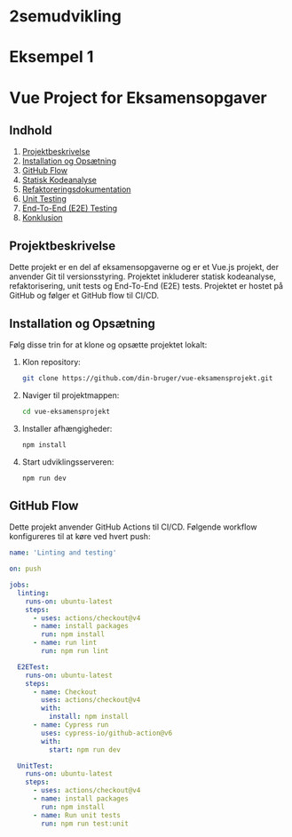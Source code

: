 # 2semudvikling

# Eksempel 1

# Vue Project for Eksamensopgaver

## Indhold
1. [Projektbeskrivelse](#projektbeskrivelse)
2. [Installation og Opsætning](#installation-og-opsætning)
3. [GitHub Flow](#github-flow)
4. [Statisk Kodeanalyse](#statisk-kodeanalyse)
5. [Refaktoreringsdokumentation](#refaktoreringsdokumentation)
6. [Unit Testing](#unit-testing)
7. [End-To-End (E2E) Testing](#end-to-end-e2e-testing)
8. [Konklusion](#konklusion)

## Projektbeskrivelse
Dette projekt er en del af eksamensopgaverne og er et Vue.js projekt, der anvender Git til versionsstyring. Projektet inkluderer statisk kodeanalyse, refaktorisering, unit tests og End-To-End (E2E) tests. Projektet er hostet på GitHub og følger et GitHub flow til CI/CD.

## Installation og Opsætning
Følg disse trin for at klone og opsætte projektet lokalt:

1. Klon repository:
    ```sh
    git clone https://github.com/din-bruger/vue-eksamensprojekt.git
    ```
2. Naviger til projektmappen:
    ```sh
    cd vue-eksamensprojekt
    ```
3. Installer afhængigheder:
    ```sh
    npm install
    ```
4. Start udviklingsserveren:
    ```sh
    npm run dev
    ```

## GitHub Flow
Dette projekt anvender GitHub Actions til CI/CD. Følgende workflow konfigureres til at køre ved hvert push:

```yaml
name: 'Linting and testing'

on: push

jobs:
  linting:
    runs-on: ubuntu-latest
    steps:
      - uses: actions/checkout@v4
      - name: install packages
        run: npm install
      - name: run lint
        run: npm run lint

  E2ETest:
    runs-on: ubuntu-latest
    steps:
      - name: Checkout
        uses: actions/checkout@v4
        with:
          install: npm install
      - name: Cypress run
        uses: cypress-io/github-action@v6
        with:
          start: npm run dev

  UnitTest:
    runs-on: ubuntu-latest
    steps:
      - uses: actions/checkout@v4
      - name: install packages
        run: npm install
      - name: Run unit tests
        run: npm run test:unit
